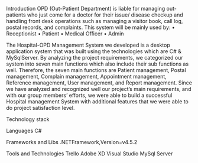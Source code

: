 Introduction
OPD (Out-Patient Department) is liable for managing out-patients who just come for a doctor for their issue/ disease checkup and handling front desk operations such as managing a visitor book, call log, postal records, and complaints.
This system will be mainly used by:
•	Receptionist
•	Patient
•	Medical Officer
•	Admin

The Hospital-OPD Management System we developed is a desktop application system that was built using the technologies which are C# & MySqlServer. By analyzing the project requirements, we categorized our system into seven main functions which also include their sub functions as well. Therefore, the seven main functions are Patient management, Postal management, Complain management, Appointment management, Reference management, User management, and Report management. Since we have analyzed and recognized well our project’s main requirements, and with our group members’ efforts, we were able to build a successful Hospital management System with additional features that we were able to do project satisfaction level.

Technology stack 

Languages
C#

Frameworks and Libs
.NETFramework,Version=v4.5.2

Tools and Technologies
Trello
Adobe XD
Visual Studio
MySql Server

